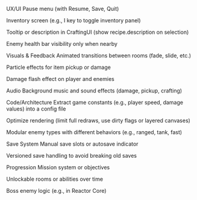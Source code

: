 UX/UI
 Pause menu (with Resume, Save, Quit)

 Inventory screen (e.g., I key to toggle inventory panel)

 Tooltip or description in CraftingUI (show recipe.description on selection)

 Enemy health bar visibility only when nearby

Visuals & Feedback
 Animated transitions between rooms (fade, slide, etc.)

 Particle effects for item pickup or damage

 Damage flash effect on player and enemies

Audio
 Background music and sound effects (damage, pickup, crafting)

Code/Architecture
 Extract game constants (e.g., player speed, damage values) into a config file

 Optimize rendering (limit full redraws, use dirty flags or layered canvases)

 Modular enemy types with different behaviors (e.g., ranged, tank, fast)

Save System
 Manual save slots or autosave indicator

 Versioned save handling to avoid breaking old saves

Progression
 Mission system or objectives

 Unlockable rooms or abilities over time

 Boss enemy logic (e.g., in Reactor Core)